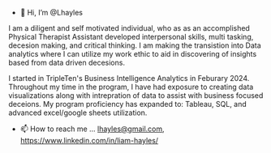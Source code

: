 - 👋 Hi, I’m @Lhayles

I am a diligent and self motivated individual, who as as an accomplished Physical Therapist Assistant developed interpersonal skills, multi tasking, decesion making, and critical thinking.  I am making the transistion into Data analytics where I can utilize my work ethic to aid in discovering of insights based from data driven decesions.

I started in TripleTen's Business Intelligence Analytics in Feburary 2024.  Throughout my time in the program, I have had exposure to creating data visualizations along with intrepration of data to assist with business focused deceions.  My program proficiency has expanded to: Tableau, SQL, and advanced excel/google sheets utilization.
- 📫 How to reach me ... lhayles@gmail.com, https://www.linkedin.com/in/liam-hayles/


<!---
Lhayles/Lhayles is a ✨ special ✨ repository because its `README.md` (this file) appears on your GitHub profile.
You can click the Preview link to take a look at your changes.
--->
